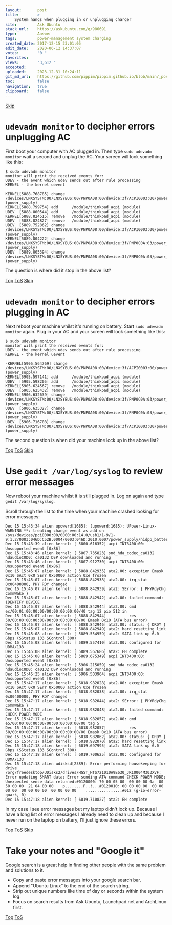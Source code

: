 ```yaml
---
layout:       post
title:        >
    System hangs when plugging in or unplugging charger
site:         Ask Ubuntu
stack_url:    https://askubuntu.com/q/986691
type:         Answer
tags:         power-management system charging
created_date: 2017-12-15 23:01:05
edit_date:    2020-06-12 14:37:07
votes:        "0 "
favorites:    
views:        "3,612 "
accepted:     
uploaded:     2023-12-31 10:24:11
git_md_url:   https://github.com/pippim/pippim.github.io/blob/main/_posts/2017/2017-12-15-System-hangs-when-plugging-in-or-unplugging-charger.md
toc:          false
navigation:   true
clipboard:    false
---
```



<a id="hdr1"></a>
<div class="hdr-bar">  <a href="#hdr2">Skip</a></div>

# `udevadm monitor` to decipher errors unplugging AC

First boot your computer with AC plugged in. Then type `sudo udevadm monitor` wait a second and unplug the AC. Your screen will look something like this:

``` 
$ sudo udevadm monitor
monitor will print the received events for:
UDEV - the event which udev sends out after rule processing
KERNEL - the kernel uevent

KERNEL[5888.768785] change   /devices/LNXSYSTM:00/LNXSYBUS:00/PNP0A08:00/device:3f/ACPI0003:00/power_supply/ACAD (power_supply)
KERNEL[5888.799754] add      /module/thinkpad_acpi (module)
UDEV  [5888.800544] add      /module/thinkpad_acpi (module)
KERNEL[5888.824515] remove   /module/thinkpad_acpi (module)
UDEV  [5888.824827] remove   /module/thinkpad_acpi (module)
UDEV  [5889.752862] change   /devices/LNXSYSTM:00/LNXSYBUS:00/PNP0A08:00/device:3f/ACPI0003:00/power_supply/ACAD (power_supply)
KERNEL[5889.804222] change   /devices/LNXSYSTM:00/LNXSYBUS:00/PNP0A08:00/device:3f/PNP0C0A:03/power_supply/BAT1 (power_supply)
UDEV  [5889.805394] change   /devices/LNXSYSTM:00/LNXSYBUS:00/PNP0A08:00/device:3f/PNP0C0A:03/power_supply/BAT1 (power_supply)
```

The question is where did it stop in the above list?


<a id="hdr2"></a>
<div class="hdr-bar">  <a href="#">Top</a>  <a href="#hdr1">ToS</a>  <a href="#hdr3">Skip</a></div>

# `udevadm monitor` to decipher errors plugging in AC

Next reboot your machine whilst it's running on battery. Start `sudo udevadm monitor` again. Plug in your AC and your screen will look something like this:

``` 
$ sudo udevadm monitor
monitor will print the received events for:
UDEV - the event which udev sends out after rule processing
KERNEL - the kernel uevent

-KERNEL[5905.564769] change   /devices/LNXSYSTM:00/LNXSYBUS:00/PNP0A08:00/device:3f/ACPI0003:00/power_supply/ACAD (power_supply)
KERNEL[5905.597141] add      /module/thinkpad_acpi (module)
UDEV  [5905.598205] add      /module/thinkpad_acpi (module)
KERNEL[5905.624567] remove   /module/thinkpad_acpi (module)
UDEV  [5905.625432] remove   /module/thinkpad_acpi (module)
KERNEL[5906.632639] change   /devices/LNXSYSTM:00/LNXSYBUS:00/PNP0A08:00/device:3f/PNP0C0A:03/power_supply/BAT1 (power_supply)
UDEV  [5906.635327] change   /devices/LNXSYSTM:00/LNXSYBUS:00/PNP0A08:00/device:3f/PNP0C0A:03/power_supply/BAT1 (power_supply)
UDEV  [5906.716708] change   /devices/LNXSYSTM:00/LNXSYBUS:00/PNP0A08:00/device:3f/ACPI0003:00/power_supply/ACAD (power_supply)
```

The second question is when did your machine lock up in the above list?


<a id="hdr3"></a>
<div class="hdr-bar">  <a href="#">Top</a>  <a href="#hdr2">ToS</a>  <a href="#hdr4">Skip</a></div>

# Use `gedit /var/log/syslog` to review error messages

Now reboot your machine whilst it is still plugged in. Log on again and type `gedit /var/log/syslog`.

Scroll through the list to the time when your machine crashed looking for error messages:

``` 
Dec 15 15:43:34 alien upowerd[1685]: (upowerd:1685): UPower-Linux-WARNING **: treating change event as add on /sys/devices/pci0000:00/0000:00:14.0/usb1/1-9/1-9:1.2/0003:046D:C52B.0004/0003:046D:2010.0007/power_supply/hidpp_battery_0
Dec 15 15:43:39 alien kernel: [ 5800.616352] acpi INT3400:00: Unsupported event [0x86]
Dec 15 15:43:46 alien kernel: [ 5807.735823] snd_hda_codec_ca0132 hdaudioC0D0: ca0132 DSP downloaded and running
Dec 15 15:43:46 alien kernel: [ 5807.912730] acpi INT3400:00: Unsupported event [0x86]
Dec 15 15:45:07 alien kernel: [ 5888.842935] ata2.00: exception Emask 0x10 SAct 0x0 SErr 0x50000 action 0xe frozen
Dec 15 15:45:07 alien kernel: [ 5888.842938] ata2.00: irq_stat 0x00400000, PHY RDY changed
Dec 15 15:45:07 alien kernel: [ 5888.842939] ata2: SError: { PHYRdyChg CommWake }
Dec 15 15:45:07 alien kernel: [ 5888.842942] ata2.00: failed command: IDENTIFY DEVICE
Dec 15 15:45:07 alien kernel: [ 5888.842944] ata2.00: cmd ec/00:01:00:00:00/00:00:00:00:00/40 tag 12 pio 512 in
Dec 15 15:45:07 alien kernel: [ 5888.842944]          res 50/00:00:00:00:00/00:00:00:00:00/00 Emask 0x10 (ATA bus error)
Dec 15 15:45:07 alien kernel: [ 5888.842946] ata2.00: status: { DRDY }
Dec 15 15:45:07 alien kernel: [ 5888.842949] ata2: hard resetting link
Dec 15 15:45:08 alien kernel: [ 5889.554959] ata2: SATA link up 6.0 Gbps (SStatus 133 SControl 300)
Dec 15 15:45:08 alien kernel: [ 5889.557410] ata2.00: configured for UDMA/133
Dec 15 15:45:08 alien kernel: [ 5889.567686] ata2: EH complete
Dec 15 15:45:08 alien kernel: [ 5889.675349] acpi INT3400:00: Unsupported event [0x86]
Dec 15 15:45:24 alien kernel: [ 5906.215059] snd_hda_codec_ca0132 hdaudioC0D0: ca0132 DSP downloaded and running
Dec 15 15:45:25 alien kernel: [ 5906.503964] acpi INT3400:00: Unsupported event [0x86]
Dec 15 15:47:17 alien kernel: [ 6018.982028] ata2.00: exception Emask 0x10 SAct 0x0 SErr 0x50000 action 0xe frozen
Dec 15 15:47:17 alien kernel: [ 6018.982038] ata2.00: irq_stat 0x00400000, PHY RDY changed
Dec 15 15:47:17 alien kernel: [ 6018.982044] ata2: SError: { PHYRdyChg CommWake }
Dec 15 15:47:17 alien kernel: [ 6018.982048] ata2.00: failed command: CHECK POWER MODE
Dec 15 15:47:17 alien kernel: [ 6018.982057] ata2.00: cmd e5/00:00:00:00:00/00:00:00:00:00/00 tag 5
Dec 15 15:47:17 alien kernel: [ 6018.982057]          res 50/00:00:00:00:00/00:00:00:00:00/00 Emask 0x10 (ATA bus error)
Dec 15 15:47:17 alien kernel: [ 6018.982062] ata2.00: status: { DRDY }
Dec 15 15:47:17 alien kernel: [ 6018.982070] ata2: hard resetting link
Dec 15 15:47:18 alien kernel: [ 6019.697995] ata2: SATA link up 6.0 Gbps (SStatus 133 SControl 300)
Dec 15 15:47:18 alien kernel: [ 6019.700625] ata2.00: configured for UDMA/133
Dec 15 15:47:18 alien udisksd[2389]: Error performing housekeeping for drive /org/freedesktop/UDisks2/drives/HGST_HTS721010A9E630_JR10004M303XVF: Error updating SMART data: Error sending ATA command CHECK POWER MODE: Unexpected sense data returned:#0120000: 70 00 05 00  00 00 00 0a  00 50 00 00  21 04 00 00    p........P..!...#0120010: 00 00 00 00  00 00 00 00  00 00 00 00  00 00 00 00    ................#012 (g-io-error-quark, 0)
Dec 15 15:47:18 alien kernel: [ 6019.710827] ata2: EH complete
```

In my case I see error messages but my laptop didn't lock up. Because I have a long list of error messages I already need to clean up and because I never run on the laptop on battery, I'll just ignore these errors.


<a id="hdr4"></a>
<div class="hdr-bar">  <a href="#">Top</a>  <a href="#hdr3">ToS</a>  <a href="#hdr5">Skip</a></div>

# Take your notes and "Google it"

Google search is a great help in finding other people with the same problem and solutions to it. 

- Copy and paste error messages into your google search bar.
- Append "Ubuntu Linux" to the end of the search string.
- Strip out unique numbers like time of day or seconds within the system log.
- Focus on search results from Ask Ubuntu, Launchpad.net and ArchLinux first.



<a id="hdr5"></a>
<div class="hdr-bar">  <a href="#">Top</a>  <a href="#hdr4">ToS</a></div>

